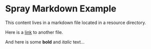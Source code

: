 # Spray Markdown Example

This content lives in a markdown file
located in a resource directory.

Here is a [link](/doc/sub/more) to another file.

And here is some **bold** and _italic_ text...